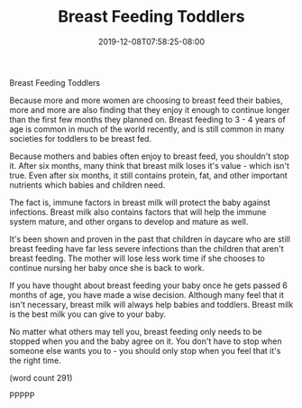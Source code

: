 ﻿---
title: "Breast Feeding Toddlers"
date: 2019-12-08T07:58:25-08:00
description: "Breast Feeding Tips for Web Success"
featured_image: "/images/Breast Feeding.jpg"
tags: ["Breast Feeding"]
---

Breast Feeding Toddlers

Because more and more women are choosing to breast
feed their babies, more and more are also finding
that they enjoy it enough to continue longer than
the first few months they planned on.  Breast
feeding to 3 - 4 years of age is common in much
of the world recently, and is still common in
many societies for toddlers to be breast fed.

Because mothers and babies often enjoy to breast
feed, you shouldn't stop it.  After six months,
many think that breast milk loses it's value -
which isn't true.  Even after six months, it 
still contains protein, fat, and other important
nutrients which babies and children need.

The fact is, immune factors in breast milk will
protect the baby against infections.  Breast
milk also contains factors that will help the 
immune system mature, and other organs to develop
and mature as well.

It's been shown and proven in the past that 
children in daycare who are still breast feeding
have far less severe infections than the 
children that aren't breast feeding.  The mother
will lose less work time if she chooses to 
continue nursing her baby once she is back to
work.

If you have thought about breast feeding your
baby once he gets passed 6 months of age, you 
have made a wise decision.  Although many feel
that it isn't necessary, breast milk will always
help babies and toddlers.  Breast milk is the
best milk you can give to your baby.

No matter what others may tell you, breast feeding
only needs to be stopped when you and the baby
agree on it.  You don't have to stop when someone
else wants you to - you should only stop when 
you feel that it's the right time.

(word count 291)

PPPPP
